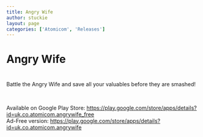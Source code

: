 ```yaml
---
title: Angry Wife
author: stuckie
layout: page
categories: ['Atomicom', 'Releases']
---
```

# Angry Wife

# 

Battle the Angry Wife and save all your valuables before they are smashed!

&nbsp;

Available on Google Play Store: <https://play.google.com/store/apps/details?id=uk.co.atomicom.angrywife_free>  
Ad-Free version: <https://play.google.com/store/apps/details?id=uk.co.atomicom.angrywife>